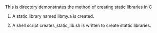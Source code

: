This is directory demonstrates the method of creating static libraries in C

1. A static library named libmy.a is created.

2. A shell script creates_static_lib.sh is written to create stattic libraries.
